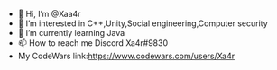 - 👋 Hi, I’m @Xaa4r
- 👀 I’m interested in C++,Unity,Social engineering,Computer security
- 🌱 I’m currently learning Java
- 📫 How to reach me Discord Xa4r#9830
-    My CodeWars link:https://www.codewars.com/users/Xa4r
<!---
Xaa4r/Xaa4r is a ✨ special ✨ repository because its `README.md` (this file) appears on your GitHub profile.
You can click the Preview link to take a look at your changes.
--->
